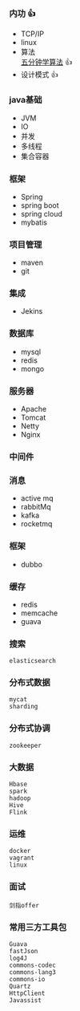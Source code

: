 
### 内功 :+1:
- TCP/IP	
- linux	
- 算法	
	[五分钟学算法](https://mp.weixin.qq.com/s/vn3KiV-ez79FmbZ36SX9lg) :+1:
- 设计模式 :+1:
	
### java基础
* JVM
* IO
* 并发
* 多线程
* 集合容器

### 框架
* Spring
* spring boot
* spring cloud
* mybatis

### 项目管理
* maven
* git

### 集成
* Jekins
### 数据库
* mysql
* redis
* mongo

### 服务器	
* Apache
* Tomcat 
* Netty 
* Nginx

### 中间件

### 消息
* active mq
* rabbitMq
* kafka
* rocketmq
### 框架
* dubbo
### 缓存
* redis
* memcache
* guava

### 搜索
	elasticsearch
	
### 分布式数据
	mycat
	sharding

### 分布式协调
	zookeeper
	
### 大数据
	Hbase
	spark
	hadoop
	Hive
	Flink
	
### 运维
	docker
	vagrant
	linux
	
### 面试
	剑指offer
	
### 常用三方工具包
	Guava
	fastJson
	log4J
	commons-codec
	commons-lang3
	commons-io
	Quartz
	HttpClient
	Javassist	
	
	
